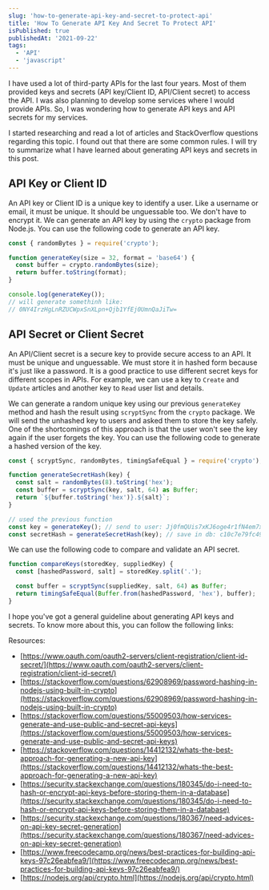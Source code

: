 ```yaml
---
slug: 'how-to-generate-api-key-and-secret-to-protect-api'
title: 'How To Generate API Key And Secret To Protect API'
isPublished: true
publishedAt: '2021-09-22'
tags:
  - 'API'
  - 'javascript'
---
```


I have used a lot of third-party APIs for the last four years. Most of them provided keys and secrets (API key/Client ID, API/Client secret) to access the API. I was also planning to develop some services where I would provide APIs. So, I was wondering how to generate API keys and API secrets for my services.

I started researching and read a lot of articles and StackOverflow questions regarding this topic. I found out that there are some common rules. I will try to summarize what I have learned about generating API keys and secrets in this post.

## API Key or Client ID

An API key or Client ID is a unique key to identify a user. Like a username or email, it must be unique. It should be unguessable too. We don't have to encrypt it. We can generate an API key by using the `crypto` package from Node.js. You can use the following code to generate an API key.

```javascript
const { randomBytes } = require('crypto');

function generateKey(size = 32, format = 'base64') {
  const buffer = crypto.randomBytes(size);
  return buffer.toString(format);
}

console.log(generateKey());
// will generate somethinh like:
// 0NY4IrzHgLnRZUCWpxSnXLpn+Qjb1YfEj0UmnQaJiTw=
```

## API Secret or Client Secret

An API/Client secret is a secure key to provide secure access to an API. It must be unique and unguessable. We must store it in hashed form because it's just like a password. It is a good practice to use different secret keys for different scopes in APIs. For example, we can use a key to `Create` and `Update` articles and another key to `Read` user list and details.

We can generate a random unique key using our previous `generateKey` method and hash the result using `scryptSync` from the `crypto` package. We will send the unhashed key to users and asked them to store the key safely. One of the shortcomings of this approach is that the user won't see the key again if the user forgets the key. You can use the following code to generate a hashed version of the key.

```javascript
const { scryptSync, randomBytes, timingSafeEqual } = require('crypto');

function generateSecretHash(key) {
  const salt = randomBytes(8).toString('hex');
  const buffer = scryptSync(key, salt, 64) as Buffer;
  return `${buffer.toString('hex')}.${salt}`;
}

// used the previous function
const key = generateKey(); // send to user: Jj0fmQUis7xKJ6oge4r1fN4em7xJ+hILrgubKlG6PLA=
const secretHash = generateSecretHash(key); // save in db: c10c7e79fc496144ee245d9dcbe52d9d3910c2a514af1cfe8afda9ea655815efed5bd2a793b31bf923fe47d212bab7896cd527c720849678077e34cdd6fec0a2.2f717b397644fdcc
```

We can use the following code to compare and validate an API secret.

```javascript
function compareKeys(storedKey, suppliedKey) {
  const [hashedPassword, salt] = storedKey.split('.');

  const buffer = scryptSync(suppliedKey, salt, 64) as Buffer;
  return timingSafeEqual(Buffer.from(hashedPassword, 'hex'), buffer);
}
```

I hope you've got a general guideline about generating API keys and secrets. To know more about this, you can follow the following links:

Resources:

- [https://www.oauth.com/oauth2-servers/client-registration/client-id-secret/](https://www.oauth.com/oauth2-servers/client-registration/client-id-secret/)
- [https://stackoverflow.com/questions/62908969/password-hashing-in-nodejs-using-built-in-crypto](https://stackoverflow.com/questions/62908969/password-hashing-in-nodejs-using-built-in-crypto)
- [https://stackoverflow.com/questions/55009503/how-services-generate-and-use-public-and-secret-api-keys](https://stackoverflow.com/questions/55009503/how-services-generate-and-use-public-and-secret-api-keys)
- [https://stackoverflow.com/questions/14412132/whats-the-best-approach-for-generating-a-new-api-key](https://stackoverflow.com/questions/14412132/whats-the-best-approach-for-generating-a-new-api-key)
- [https://security.stackexchange.com/questions/180345/do-i-need-to-hash-or-encrypt-api-keys-before-storing-them-in-a-database](https://security.stackexchange.com/questions/180345/do-i-need-to-hash-or-encrypt-api-keys-before-storing-them-in-a-database)
- [https://security.stackexchange.com/questions/180367/need-advices-on-api-key-secret-generation](https://security.stackexchange.com/questions/180367/need-advices-on-api-key-secret-generation)
- [https://www.freecodecamp.org/news/best-practices-for-building-api-keys-97c26eabfea9/](https://www.freecodecamp.org/news/best-practices-for-building-api-keys-97c26eabfea9/)
- [https://nodejs.org/api/crypto.html](https://nodejs.org/api/crypto.html)

